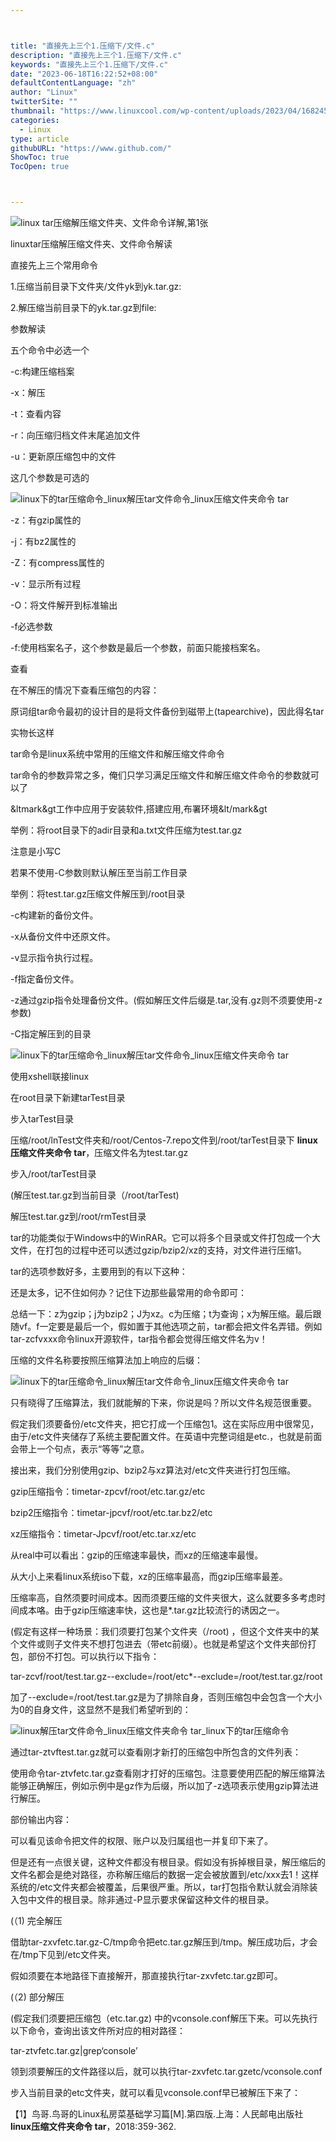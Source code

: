 ```yaml
---



title: "直接先上三个1.压缩下/文件.c"
description: "直接先上三个1.压缩下/文件.c"
keywords: "直接先上三个1.压缩下/文件.c"
date: "2023-06-18T16:22:52+08:00"
defaultContentLanguage: "zh"
author: "Linux"
twitterSite: ""
thumbnail: "https://www.linuxcool.com/wp-content/uploads/2023/04/1682453697835_0.jpg"
categories:
  - Linux
type: article
githubURL: "https://www.github.com/"
ShowToc: true
TocOpen: true



---
```


![linux tar压缩解压缩文件夹、文件命令详解,第1张](https://www.linuxcool.com/wp-content/uploads/2023/04/1682453697835_0.jpg)

linuxtar压缩解压缩文件夹、文件命令解读

直接先上三个常用命令

1.压缩当前目录下文件夹/文件yk到yk.tar.gz:

2.解压缩当前目录下的yk.tar.gz到file:

参数解读

五个命令中必选一个

-c:构建压缩档案

-x：解压

-t：查看内容

-r：向压缩归档文件末尾追加文件

-u：更新原压缩包中的文件

这几个参数是可选的

![linux下的tar压缩命令_linux解压tar文件命令_linux压缩文件夹命令 tar](https://www.linuxcool.com/wp-content/uploads/2023/04/1682453697835_1.webp)

-z：有gzip属性的

-j：有bz2属性的

-Z：有compress属性的

-v：显示所有过程

-O：将文件解开到标准输出

-f必选参数

-f:使用档案名子，这个参数是最后一个参数，前面只能接档案名。

查看

在不解压的情况下查看压缩包的内容：

原词组tar命令最初的设计目的是将文件备份到磁带上(tapearchive)，因此得名tar

实物长这样

tar命令是linux系统中常用的压缩文件和解压缩文件命令

tar命令的参数异常之多，俺们只学习满足压缩文件和解压缩文件命令的参数就可以了

&ltmark&gt工作中应用于安装软件,搭建应用,布署环境&lt/mark&gt

举例：将root目录下的adir目录和a.txt文件压缩为test.tar.gz

注意是小写C

若果不使用-C参数则默认解压至当前工作目录

举例：将test.tar.gz压缩文件解压到/root目录

-c构建新的备份文件。

-x从备份文件中还原文件。

-v显示指令执行过程。

-f指定备份文件。

-z通过gzip指令处理备份文件。(假如解压文件后缀是.tar,没有.gz则不须要使用-z参数)

-C指定解压到的目录

![linux下的tar压缩命令_linux解压tar文件命令_linux压缩文件夹命令 tar](https://www.linuxcool.com/wp-content/uploads/2023/04/1682453697835_3.png)

使用xshell联接linux

在root目录下新建tarTest目录

步入tarTest目录

压缩/root/lnTest文件夹和/root/Centos-7.repo文件到/root/tarTest目录下 **linux压缩文件夹命令 tar**，压缩文件名为test.tar.gz

步入/root/tarTest目录

(解压test.tar.gz到当前目录（/root/tarTest) 

解压test.tar.gz到/root/rmTest目录

tar的功能类似于Windows中的WinRAR。它可以将多个目录或文件打包成一个大文件，在打包的过程中还可以透过gzip/bzip2/xz的支持，对文件进行压缩1。

tar的选项参数好多，主要用到的有以下这种：

还是太多，记不住如何办？记住下边那些最常用的命令即可：

总结一下：z为gzip；j为bzip2；J为xz。c为压缩；t为查询；x为解压缩。最后跟随vf。f一定要是最后一个，假如置于其他选项之前，tar都会把文件名弄错。例如tar-zcfvxxx命令linux开源软件，tar指令都会觉得压缩文件名为v！

压缩的文件名称要按照压缩算法加上响应的后缀：

![linux下的tar压缩命令_linux解压tar文件命令_linux压缩文件夹命令 tar](https://www.linuxcool.com/wp-content/uploads/2023/04/1682453697835_4.jpg)

只有晓得了压缩算法，我们就能解的下来，你说是吗？所以文件名规范很重要。

假定我们须要备份/etc文件夹，把它打成一个压缩包1。这在实际应用中很常见，由于/etc文件夹储存了系统主要配置文件。在英语中完整词组是etc.，也就是前面会带上一个句点，表示“等等”之意。

接出来，我们分别使用gzip、bzip2与xz算法对/etc文件夹进行打包压缩。

gzip压缩指令：timetar-zpcvf/root/etc.tar.gz/etc

bzip2压缩指令：timetar-jpcvf/root/etc.tar.bz2/etc

xz压缩指令：timetar-Jpcvf/root/etc.tar.xz/etc

从real中可以看出：gzip的压缩速率最快，而xz的压缩速率最慢。

从大小上来看linux系统iso下载，xz的压缩率最高，而gzip压缩率最差。

压缩率高，自然须要时间成本。因而须要压缩的文件夹很大，这么就要多多考虑时间成本咯。由于gzip压缩速率快，这也是*.tar.gz比较流行的诱因之一。

(假定有这样一种场景：我们须要打包某个文件夹（/root) ，但这个文件夹中的某个文件或则子文件夹不想打包进去（带etc前缀）。也就是希望这个文件夹部份打包，部份不打包。可以执行以下指令：

tar-zcvf/root/test.tar.gz--exclude=/root/etc*--exclude=/root/test.tar.gz/root

加了--exclude=/root/test.tar.gz是为了排除自身，否则压缩包中会包含一个大小为0的自身文件，这显然不是我们希望听到的：

![linux解压tar文件命令_linux压缩文件夹命令 tar_linux下的tar压缩命令](https://www.linuxcool.com/wp-content/uploads/2023/04/1682453697835_5.jpg)

通过tar-ztvftest.tar.gz就可以查看刚才新打的压缩包中所包含的文件列表：

使用命令tar-ztvfetc.tar.gz查看刚才打好的压缩包。注意要使用匹配的解压缩算法能够正确解压，例如示例中是gz作为后缀，所以加了-z选项表示使用gzip算法进行解压。

部份输出内容：

可以看见该命令把文件的权限、账户以及归属组也一并复印下来了。

但是还有一点很关键，这种文件都没有根目录。假如没有拆掉根目录，解压缩后的文件名都会是绝对路径，亦称解压缩后的数据一定会被放置到/etc/xxx去1！这样系统的/etc文件夹都会被覆盖，后果很严重。所以，tar打包指令默认就会消除装入包中文件的根目录。除非通过-P显示要求保留这种文件的根目录。

(（1) 完全解压

借助tar-zxvfetc.tar.gz-C/tmp命令把etc.tar.gz解压到/tmp。解压成功后，才会在/tmp下见到/etc文件夹。

假如须要在本地路径下直接解开，那直接执行tar-zxvfetc.tar.gz即可。

(（2) 部分解压

(假定我们须要把压缩包（etc.tar.gz) 中的vconsole.conf解压下来。可以先执行以下命令，查询出该文件所对应的相对路径：

tar-ztvfetc.tar.gz|grep‘console’

领到须要解压的文件路径以后，就可以执行tar-zxvfetc.tar.gzetc/vconsole.conf

步入当前目录的etc文件夹，就可以看见vconsole.conf早已被解压下来了：

【1】鸟哥.鸟哥的Linux私房菜基础学习篇[M].第四版.上海：人民邮电出版社 **linux压缩文件夹命令 tar**，2018:359-362.